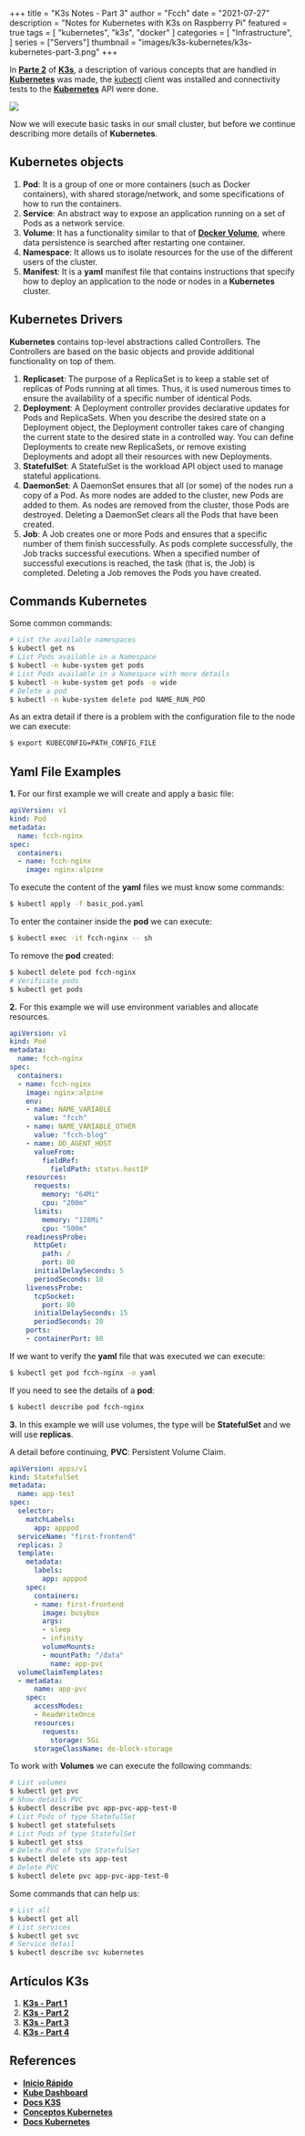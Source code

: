 +++
title = "K3s Notes - Part 3"
author = "Fcch"
date = "2021-07-27"
description = "Notes for Kubernetes with K3s on Raspberry Pi"
featured = true
tags = [
    "kubernetes",
    "k3s",
    "docker"
]
categories = [
    "Infrastructure",
]
series = ["Servers"]
thumbnail = "images/k3s-kubernetes/k3s-kubernetes-part-3.png"
+++

In [**Parte 2**](https://blog.fcch.xyz/post/infrastructure/k3s-notes-second/) of [**K3s**](https://k3s.io/), a description of various concepts that are handled in [**Kubernetes**](https://kubernetes.io/) was made, the [kubectl](https://kubernetes.io/docs/tasks/tools/install-kubectl-linux/) client was installed and connectivity tests to the [**Kubernetes**](https://kubernetes.io/) API were done.

<!--more-->

![](/images/k3s-kubernetes/k3s-rpi-part-3.jpg)

Now we will execute basic tasks in our small cluster, but before we continue describing more details of **Kubernetes**.

## Kubernetes objects

1. **Pod**: It is a group of one or more containers (such as Docker containers), with shared storage/network, and some specifications of how to run the containers.
2. **Service**: An abstract way to expose an application running on a set of Pods as a network service.
3. **Volume**: It has a functionality similar to that of [**Docker Volume**](https://docs.docker.com/storage/volumes/), where data persistence is searched after restarting one container.
2. **Namespace**: It allows us to isolate resources for the use of the different users of the cluster.
3. **Manifest**: It is a **yaml** manifest file that contains instructions that specify how to deploy an application to the node or nodes in a **Kubernetes** cluster.

## Kubernetes Drivers

**Kubernetes** contains top-level abstractions called Controllers. The Controllers are based on the basic objects and provide additional functionality on top of them.

1. **Replicaset**: The purpose of a ReplicaSet is to keep a stable set of replicas of Pods running at all times. Thus, it is used numerous times to ensure the availability of a specific number of identical Pods.
2. **Deployment**: A Deployment controller provides declarative updates for Pods and ReplicaSets. When you describe the desired state on a Deployment object, the Deployment controller takes care of changing the current state to the desired state in a controlled way. You can define Deployments to create new ReplicaSets, or remove existing Deployments and adopt all their resources with new Deployments.
3. **StatefulSet**: A StatefulSet is the workload API object used to manage stateful applications.
4. **DaemonSet**: A DaemonSet ensures that all (or some) of the nodes run a copy of a Pod. As more nodes are added to the cluster, new Pods are added to them. As nodes are removed from the cluster, those Pods are destroyed. Deleting a DaemonSet clears all the Pods that have been created.
5. **Job**: A Job creates one or more Pods and ensures that a specific number of them finish successfully. As pods complete successfully, the Job tracks successful executions. When a specified number of successful executions is reached, the task (that is, the Job) is completed. Deleting a Job removes the Pods you have created.

## Commands Kubernetes

Some common commands:

```bash
# List the available namespaces
$ kubectl get ns
# List Pods available in a Namespace
$ kubectl -n kube-system get pods
# List Pods available in a Namespace with more details
$ kubectl -n kube-system get pods -o wide
# Delete a pod
$ kubectl -n kube-system delete pod NAME_RUN_POD
```

As an extra detail if there is a problem with the configuration file to the node we can execute:

```bash
$ export KUBECONFIG=PATH_CONFIG_FILE
```

## Yaml File Examples

**1.** For our first example we will create and apply a basic file:

```yaml
apiVersion: v1
kind: Pod
metadata:
  name: fcch-nginx
spec:
  containers:
  - name: fcch-nginx
    image: nginx:alpine
```

To execute the content of the **yaml** files we must know some commands:

```bash
$ kubectl apply -f basic_pod.yaml
```

To enter the container inside the **pod** we can execute:

```bash
$ kubectl exec -it fcch-nginx -- sh
```

To remove the **pod** created:

```bash
$ kubectl delete pod fcch-nginx
# Verificate pods 
$ kubectl get pods
```

**2.** For this example we will use environment variables and allocate resources.

```yaml
apiVersion: v1
kind: Pod
metadata:
  name: fcch-nginx
spec:
  containers:
  - name: fcch-nginx
    image: nginx:alpine
    env:
    - name: NAME_VARIABLE
      value: "fcch"
    - name: NAME_VARIABLE_OTHER
      value: "fcch-blog"
    - name: DD_AGENT_HOST
      valueFrom:
        fieldRef:
          fieldPath: status.hostIP
    resources:
      requests:
        memory: "64Mi"
        cpu: "200m"
      limits:
        memory: "128Mi"
        cpu: "500m"
    readinessProbe:
      httpGet:
        path: /
        port: 80
      initialDelaySeconds: 5
      periodSeconds: 10
    livenessProbe:
      tcpSocket:
        port: 80
      initialDelaySeconds: 15
      periodSeconds: 20
    ports:
    - containerPort: 80
```

If we want to verify the **yaml** file that was executed we can execute:

```bash
$ kubectl get pod fcch-nginx -o yaml
```

If you need to see the details of a **pod**:

```bash
$ kubectl describe pod fcch-nginx
```

**3.** In this example we will use volumes, the type will be **StatefulSet** and we will use **replicas**.

A detail before continuing, **PVC**: Persistent Volume Claim.

```yaml
apiVersion: apps/v1
kind: StatefulSet
metadata:
  name: app-test
spec:
  selector:
    matchLabels:
      app: apppod
  serviceName: "first-frontend"
  replicas: 2
  template:
    metadata:
      labels:
        app: apppod
    spec:
      containers:
      - name: first-frontend
        image: busybox
        args:
        - sleep
        - infinity
        volumeMounts:
        - mountPath: "/data"
          name: app-pvc
  volumeClaimTemplates:
  - metadata:
      name: app-pvc
    spec:
      accessModes:
      - ReadWriteOnce
      resources:
        requests:
          storage: 5Gi
      storageClassName: do-block-storage
```

To work with **Volumes** we can execute the following commands:

```bash
# List volumes
$ kubectl get pvc
# Show details PVC
$ kubectl describe pvc app-pvc-app-test-0
# List Pods of type StatefulSet
$ kubectl get statefulsets
# List Pods of type StatefulSet
$ kubectl get stss
# Delete Pod of type StatefulSet
$ kubectl delete sts app-test
# Delete PVC
$ kubectl delete pvc app-pvc-app-test-0
```

Some commands that can help us:

```bash
# List all
$ kubectl get all
# List services
$ kubectl get svc
# Service detail
$ kubectl describe svc kubernetes
```

## Artículos K3s

1. [**K3s - Part 1**](https://blog.fcch.xyz/en/post/infrastructure/k3s-notes-first/)
2. [**K3s - Part 2**](https://blog.fcch.xyz/en/post/infrastructure/k3s-notes-second/)
3. [**K3s - Part 3**](https://blog.fcch.xyz/en/post/infrastructure/k3s-notes-third/)
4. [**K3s - Part 4**](https://blog.fcch.xyz/en/post/infrastructure/k3s-notes-fourth/)

## References

- [**Inicio Rápido**](https://rancher.com/docs/k3s/latest/en/quick-start/)
- [**Kube Dashboard**](https://rancher.com/docs/k3s/latest/en/installation/kube-dashboard/)
- [**Docs K3S**](https://rancher.com/docs/)
- [**Conceptos Kubernetes**](https://kubernetes.io/es/docs/concepts/)
- [**Docs Kubernetes**](https://kubernetes.io/docs/tutorials/kubernetes-basics/)
